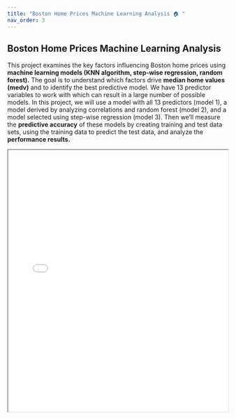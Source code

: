```yaml
---
title: "Boston Home Prices Machine Learning Analysis 🏠 "
nav_order: 3
---
```


## Boston Home Prices Machine Learning Analysis

This project examines the key factors influencing Boston home prices using **machine learning models (KNN algorithm, step-wise regression, random forest).** The goal is to understand which factors drive **median home values (medv)** and to identify the best predictive model. We have 13 predictor variables to work with which can result in a large number of possible models. In this project, we will use a model with all 13 predictors (model 1), a model derived by analyzing correlations and random forest (model 2), and a model selected using step-wise regression (model 3). Then we’ll measure the **predictive accuracy** of these models by creating training and test data sets, using the training data to predict the test data, and analyze the **performance results.**

<iframe src="boston project.html" width="100%" height="600px"></iframe>
